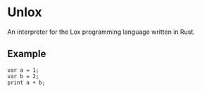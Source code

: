 # Unlox
An interpreter for the Lox programming language written in Rust.

## Example
```
var a = 1;
var b = 2;
print a + b;
```